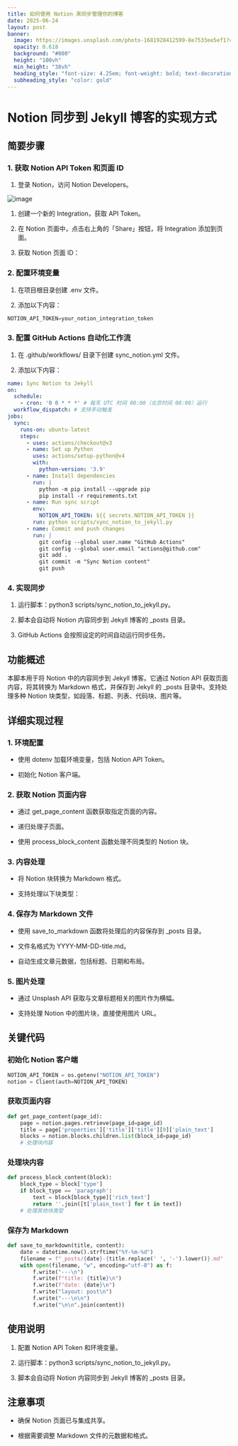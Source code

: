 ```yaml
---
title: 如何使用 Notion 来同步管理你的博客
date: 2025-06-24
layout: post
banner:
  image: https://images.unsplash.com/photo-1681928412599-8e7533ee5ef1?crop=entropy&cs=tinysrgb&fit=max&fm=jpg&ixid=M3w2OTIwMzJ8MHwxfHJhbmRvbXx8fHx8fHx8fDE3NTA3NTM4NjR8&ixlib=rb-4.1.0&q=80&w=1080
  opacity: 0.618
  background: "#000"
  height: "100vh"
  min_height: "38vh"
  heading_style: "font-size: 4.25em; font-weight: bold; text-decoration: underline"
  subheading_style: "color: gold"
---
```


# Notion 同步到 Jekyll 博客的实现方式

## 简要步骤

### 1. 获取 Notion API Token 和页面 ID

1. 登录 Notion，访问 Notion Developers。

![image](https://prod-files-secure.s3.us-west-2.amazonaws.com/a7a0cc5a-89b9-4cda-8686-1fba0ca52f40/d19c1afe-dea5-4312-9333-786b0ba83054/image.png?X-Amz-Algorithm=AWS4-HMAC-SHA256&X-Amz-Content-Sha256=UNSIGNED-PAYLOAD&X-Amz-Credential=ASIAZI2LB466RGMEJJTT%2F20250624%2Fus-west-2%2Fs3%2Faws4_request&X-Amz-Date=20250624T083104Z&X-Amz-Expires=3600&X-Amz-Security-Token=IQoJb3JpZ2luX2VjEDAaCXVzLXdlc3QtMiJGMEQCICV0g9ENT6TUfKcSWvoXJOSO5MLiT9m9mkDuuht5pQ5cAiAqz%2BHXFsIbsiceDj5aaLa%2BZ7li19EtamJI4%2FtMRXvbVyr%2FAwgpEAAaDDYzNzQyMzE4MzgwNSIMsA5hikFGI1OJVeZOKtwDuMS0QWp47izVkq51OI8RJnRQqnhL8oXvMiAxmkgc1xX2%2FGJwDtjKSwmVpJGJjMuP3wDqm12JIMiTMiYCU57iAegYMywOC1A%2B5tv5mweXR0pvNnufx0ixbc1pZ9XfYFlixTIjhIjX%2FPoQtP6fPThGTy%2BHQh2G5c38ZyMwJ09TUsf%2BnWeVvFagoQTSwuBEzdS%2FIM7OYb1Dv9EmPYC%2BtaFnVBLa0gv7WzS%2ByHw%2B5akASJTF%2BJAHdwUWRvgfXiauuh%2B4LTIe6ZH%2FCjUSxovB66cUPqDZPno9azjhahZHVDIEfn1frkefqOI3bKkqCBlumSQbc8IehaU3noQe0r9OOBuDyeweQTxGm7O3CAtYow%2BK4DXgSUG4Mc8fD%2F0dSAQ15a2ABD0EOu%2FPbuYsxFAxlZbfZ4c641s5YBITwCihCFTOjviIJ%2Bk6X2x%2BLv0ndRgC%2Fhg0SrPx2GIUwmPmny9GI39Mmkhy7VPqpMuYGU3tFYRlrd4sG6Xhhx%2F4k9Kg5DsqQd1BZ74FX2%2Fb7d3kIEq7porCHUO7I6pUA8GHYyYcH85%2Bn4mOV4Fv%2BPo98OpbqhU5OELM9kU5MCk9GgC43BfG%2FRYuMJ2H9olnN7feS%2B2njKQO8CrhgQ8Y7yV16xA7yNUw%2F7HpwgY6pgFoiM0nLFgkrlXfOO2T0xn13oACWqYK8HBvxXP%2BtzlezdP6ph56N8GmzZjcFoBsF2TCwNlWwy%2BpfU25pH83gZ76ps6g9LPRB0qr%2BRYPu8ZJ7k99HITyss3oymRP%2B%2BRj6uiSaEKgE5hNayKH3WqlyRoXLOHbsU%2FELWTzNY7b7HzEspVn8XWxQju9tjJc%2FgB5l9uumL%2FPimLEVF5tBrt9iBceav9BiNfc&X-Amz-Signature=9931af70c68f0cfb796003b1b0214794dead94878e4188ed8d74556743a7f112&X-Amz-SignedHeaders=host&x-amz-checksum-mode=ENABLED&x-id=GetObject)

1. 创建一个新的 Integration，获取 API Token。

1. 在 Notion 页面中，点击右上角的「Share」按钮，将 Integration 添加到页面。

1. 获取 Notion 页面 ID：


### 2. 配置环境变量

1. 在项目根目录创建 .env 文件。

1. 添加以下内容：

```javascript
NOTION_API_TOKEN=your_notion_integration_token
```

### 3. 配置 GitHub Actions 自动化工作流

1. 在 .github/workflows/ 目录下创建 sync_notion.yml 文件。

1. 添加以下内容：

```yaml
name: Sync Notion to Jekyll
on:
  schedule:
    - cron: '0 0 * * *' # 每天 UTC 时间 00:00（北京时间 08:00）运行
  workflow_dispatch: # 支持手动触发
jobs:
  sync:
    runs-on: ubuntu-latest
    steps:
      - uses: actions/checkout@v3
      - name: Set up Python
        uses: actions/setup-python@v4
        with:
          python-version: '3.9'
      - name: Install dependencies
        run: |
          python -m pip install --upgrade pip
          pip install -r requirements.txt
      - name: Run sync script
        env:
          NOTION_API_TOKEN: ${{ secrets.NOTION_API_TOKEN }}
        run: python scripts/sync_notion_to_jekyll.py
      - name: Commit and push changes
        run: |
          git config --global user.name "GitHub Actions"
          git config --global user.email "actions@github.com"
          git add .
          git commit -m "Sync Notion content"
          git push
```

### 4. 实现同步

1. 运行脚本：python3 scripts/sync_notion_to_jekyll.py。

1. 脚本会自动将 Notion 内容同步到 Jekyll 博客的 _posts 目录。

1. GitHub Actions 会按照设定的时间自动运行同步任务。

## 功能概述

本脚本用于将 Notion 中的内容同步到 Jekyll 博客。它通过 Notion API 获取页面内容，将其转换为 Markdown 格式，并保存到 Jekyll 的 _posts 目录中。支持处理多种 Notion 块类型，如段落、标题、列表、代码块、图片等。

## 详细实现过程

### 1. 环境配置

- 使用 dotenv 加载环境变量，包括 Notion API Token。

- 初始化 Notion 客户端。

### 2. 获取 Notion 页面内容

- 通过 get_page_content 函数获取指定页面的内容。

- 递归处理子页面。

- 使用 process_block_content 函数处理不同类型的 Notion 块。

### 3. 内容处理

- 将 Notion 块转换为 Markdown 格式。

- 支持处理以下块类型：


### 4. 保存为 Markdown 文件

- 使用 save_to_markdown 函数将处理后的内容保存到 _posts 目录。

- 文件名格式为 YYYY-MM-DD-title.md。

- 自动生成文章元数据，包括标题、日期和布局。

### 5. 图片处理

- 通过 Unsplash API 获取与文章标题相关的图片作为横幅。

- 支持处理 Notion 中的图片块，直接使用图片 URL。

## 关键代码

### 初始化 Notion 客户端

```python
NOTION_API_TOKEN = os.getenv("NOTION_API_TOKEN")
notion = Client(auth=NOTION_API_TOKEN)
```

### 获取页面内容

```python
def get_page_content(page_id):
    page = notion.pages.retrieve(page_id=page_id)
    title = page['properties']['title']['title'][0]['plain_text']
    blocks = notion.blocks.children.list(block_id=page_id)
    # 处理块内容
```

### 处理块内容

```python
def process_block_content(block):
    block_type = block['type']
    if block_type == 'paragraph':
        text = block[block_type]['rich_text']
        return ''.join([t['plain_text'] for t in text])
    # 处理其他块类型
```

### 保存为 Markdown

```python
def save_to_markdown(title, content):
    date = datetime.now().strftime("%Y-%m-%d")
    filename = f"_posts/{date}-{title.replace(' ', '-').lower()}.md"
    with open(filename, "w", encoding="utf-8") as f:
        f.write("---\n")
        f.write(f"title: {title}\n")
        f.write(f"date: {date}\n")
        f.write("layout: post\n")
        f.write("---\n\n")
        f.write("\n\n".join(content))
```

## 使用说明

1. 配置 Notion API Token 和环境变量。

1. 运行脚本：python3 scripts/sync_notion_to_jekyll.py。

1. 脚本会自动将 Notion 内容同步到 Jekyll 博客的 _posts 目录。

## 注意事项

- 确保 Notion 页面已与集成共享。

- 根据需要调整 Markdown 文件的元数据和格式。